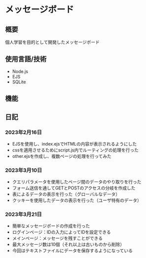 # メッセージボード

## 概要
個人学習を目的として開発したメッセージボード

## 使用言語/技術
- Node.js
- EJS
- SQLite

## 機能

## 日記
### 2023年2月16日
- EJSを使用し、index.ejsでHTMLの内容が表示されるようにした
- cssを適用させるためにscript.js内でルーティングの処理を行った
- other.ejsを作成し、複数ページの処理を行ってみた

### 2023年3月10日
- クエリパラメータを使用したページ間のデータのやり取りを行った
- フォーム送信を通してGETとPOSTのアクセスの分岐を作成した
- 表によるデータの表示を行った（グローバルなデータ）
- クッキーを使用したデータの表示を行った（ユーザ特有のデータ）

### 2023年3月21日
- 簡単なメッセージボードの作成を行った
- ログインページ：IDの入力によってIDを設定できる
- メインページ：メッセージを残すことができる
- 最大メッセージ数は10個（それ以上は古いものから削除）
- 今回はテキストファイルにデータを保存するようになっている

